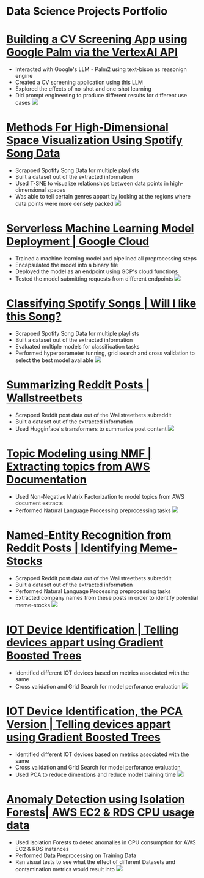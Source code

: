 # Data Science Projects Portfolio

# [Building a CV Screening App using Google Palm via the VertexAI API](https://github.com/irojasgo/gcpllmapps)
- Interacted with Google's LLM - Palm2 using text-bison as reasonign engine
- Created a CV screening application using this LLM
- Explored the effects of no-shot and one-shot learning
- Did prompt engineering to produce different results for different use cases
![](/images/gcp_llm)


# [Methods For High-Dimensional Space Visualization Using Spotify Song Data](https://github.com/irojasgo/spotifytsne)
- Scrapped Spotify Song Data for multiple playlists
- Built a dataset out of the extracted information
- Used T-SNE to visualize relationships between data points in  high-dimensional spaces
- Was able to tell certain genres appart by looking at the regions where data points were more densely packed
![](/images/Screenshot_4.jpg)

# [Serverless Machine Learning Model Deployment | Google Cloud](https://github.com/irojasgo/gcp_serverless_ml)
- Trained a machine learning model and pipelined all preprocessing steps
- Encapsulated the model into a binary file
- Deployed the model as an endpoint using GCP's cloud functions
- Tested the model submitting requests from different endpoints
![](/images/Screenshot_6.jpg)

# [Classifying Spotify Songs | Will I like this Song?](https://github.com/irojasgo/spotifyclassifier)
- Scrapped Spotify Song Data for multiple playlists
- Built a dataset out of the extracted information
- Evaluated multiple models for classification tasks
- Performed hyperparameter tunning, grid search and cross validation to select the best model available 
![](/images/Screenshot_1.jpg)

# [Summarizing Reddit Posts | Wallstreetbets](https://github.com/irojasgo/redditsummarizer)
- Scrapped Reddit post data out of the Wallstreetbets subreddit
- Built a dataset out of the extracted information
- Used Hugginface's transformers to summarize post content
![](/images/Screenshot_2.jpg)

# [Topic Modeling using NMF | Extracting topics from AWS Documentation](https://github.com/irojasgo/nmf_awstopics)
- Used Non-Negative Matrix Factorization to model topics from AWS document extracts
- Performed Natural Language Processing preprocessing tasks 
![](/images/Screenshot_3.jpg)

# [Named-Entity Recognition from Reddit Posts | Identifying Meme-Stocks](https://github.com/irojasgo/redditner)
- Scrapped Reddit post data out of the Wallstreetbets subreddit
- Built a dataset out of the extracted information
- Performed Natural Language Processing preprocessing tasks
- Extracted company names from these posts in order to identify potential meme-stocks
![](/images/Screenshot_5.jpg)

# [IOT Device Identification | Telling devices appart using Gradient Boosted Trees](https://github.com/irojasgo/iotdevices)
- Identified different IOT devices based on metrics associated with the same
- Cross validation and Grid Search for model perforance evaluation
![](/images/Screenshot_8.jpg)

# [IOT Device Identification, the PCA Version | Telling devices appart using Gradient Boosted Trees](https://github.com/irojasgo/iotdevices_pca)
- Identified different IOT devices based on metrics associated with the same
- Cross validation and Grid Search for model perforance evaluation
- Used PCA to reduce dimentions and reduce model training time
![](/images/Screenshot_7.jpg)

# [Anomaly Detection using Isolation Forests|  AWS EC2 & RDS CPU usage data](https://github.com/irojasgo/aws_anomaly_detection)
- Used Isolation Forests to detec anomalies in CPU consumption for AWS EC2 & RDS instances
- Performed Data Preprocessing on Training Data
- Ran visual tests to see what the effect of different Datasets and contamination metrics would result into 
![](/images/Screenshot_10.jpg)
